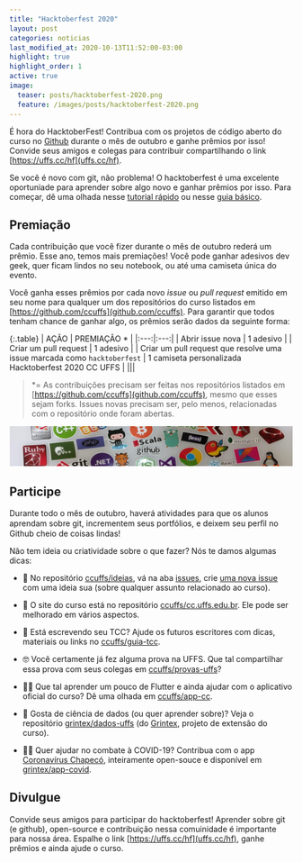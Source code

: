 ```yaml
---
title: "Hacktoberfest 2020"
layout: post
categories: noticias
last_modified_at: 2020-10-13T11:52:00-03:00
highlight: true
highlight_order: 1
active: true
image:
  teaser: posts/hacktoberfest-2020.png
  feature: /images/posts/hacktoberfest-2020.png
---
```


É hora do HacktoberFest! Contribua com os projetos de código aberto do curso no [Github](https://github.com) durante o mês de outubro e ganhe prêmios por isso! Convide seus amigos e colegas para contribuir compartilhando o link [https://uffs.cc/hf](uffs.cc/hf).

Se você é novo com git, não problema! O hacktoberfest é uma excelente oportuniade para aprender sobre algo novo e ganhar prêmios por isso. Para começar, dê uma olhada nesse [tutorial rápido](docs/tutorial-git-basico.md) ou nesse [guia básico](https://github.com/mateusKoppe/git-guia-basico).

## Premiação

Cada contribuição que você fizer durante o mês de outubro rederá um prêmio. Esse ano, temos mais premiações! Você pode ganhar adesivos dev geek, quer ficam lindos no seu notebook, ou até uma camiseta única do evento.

Você ganha esses prêmios por cada novo _issue_ ou _pull request_ emitido em seu nome para qualquer um dos repositórios do curso listados em [https://github.com/ccuffs](github.com/ccuffs). Para  garantir  que  todos  tenham  chance  de  ganhar  algo,  os  prêmios  serão  dados da seguinte forma: 

{:.table}
| AÇÃO  | PREMIAÇÃO * |
|:---:|:---:|
| Abrir issue nova  | 1 adesivo |
| Criar um pull request  | 1 adesivo |
| Criar um pull request que resolve uma issue marcada como `hacktoberfest` | 1 camiseta personalizada Hacktoberfest 2020 CC UFFS |
|||

> *= As contribuições precisam ser feitas nos repositórios listados em [https://github.com/ccuffs](github.com/ccuffs), mesmo que esses sejam forks. Issues novas precisam ser, pelo menos, relacionadas com o repositório onde foram abertas. 

![Adesivos](/images/posts/stickers.png)

## Participe

Durante todo o mês de outubro, haverá atividades para que os alunos aprendam sobre git, incrementem seus portfólios, e deixem seu perﬁl no Github cheio de coisas lindas! 

Não tem ideia ou criatividade sobre o que fazer? Nós te damos algumas dicas:

* 🥳 No repositório [ccuffs/ideias](http://github.com/ccuffs/ideias), vá na aba [issues](https://github.com/ccuffs/ideias/issues), crie [uma nova issue](https://github.com/ccuffs/ideias/issues/new) com uma ideia sua (sobre qualquer assunto relacionado ao curso).

* 🚀 O site do curso está no repositório [ccuffs/cc.uffs.edu.br](http://github.com/ccuffs/cc.uffs.edu.br). Ele pode ser melhorado em vários aspectos. 

* 📝 Está escrevendo seu TCC? Ajude os futuros escritores com dicas, materiais ou links no [ccuffs/guia-tcc](https://github.com/ccuffs/guia-tcc). 

* 🤓 Você certamente já fez alguma prova na UFFS. Que tal compartilhar essa prova com seus colegas em [ccuffs/provas-uffs](http://github.com/ccuffs/provas-uffs)? 

* 👩‍💻 Que tal aprender um pouco de Flutter e ainda ajudar com o aplicativo oficial do curso? Dê uma olhada em [ccuffs/app-cc](https://github.com/ccuffs/app-cc/). 

* 🎲 Gosta de ciência de dados (ou quer aprender sobre)? Veja o repositório [grintex/dados-uffs](https://github.com/grintex/dados-uffs) (do [Grintex](https://grintex.uffs.cc), projeto de extensão do curso). 

* 👩‍⚕️ Quer ajudar no combate à COVID-19? Contribua com o app [Coronavírus Chapecó](https://uffs.cc/app-covid), inteiramente open-souce e disponível em [grintex/app-covid](https://github.com/grintex/app-covid).


## Divulgue

Convide seus amigos para participar do hacktoberfest! Aprender sobre git (e github), open-source e contribuição nessa comuinidade é importante para nossa área. Espalhe o link [https://uffs.cc/hf](uffs.cc/hf), ganhe prêmios e ainda ajude o curso.